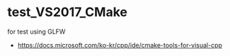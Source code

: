 # test_VS2017_CMake
for test using GLFW

- https://docs.microsoft.com/ko-kr/cpp/ide/cmake-tools-for-visual-cpp